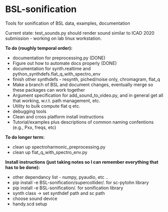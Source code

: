 # BSL-sonification
Tools for sonification of BSL data, examples, documentation

Current state:
	test_sounds.py should render sound similar to ICAD 2020 submission - working on lab linux workstation.


<b>To do (roughly temporal order):</b>
<ul>
	<li>documentation for preprocessing.py (DONE)</li>
	<li>Figure out how to automate docs properly (DONE) </li>
	<li> documentation for synth.realtime and python_synthdefs.flat_q_with_spectro_env </li>
	<li>finish other synthdefs - resynth, piched/noise only, chromagram, flat_q</li>
	<li>Make a branch of BSL and document changes, eventually merge so these packages can work together</li>
	<li>Argument specification for add_sound_to_video.py, and in general get all that working, w.r.t. path management, etc.</li>
	<li>Utility to bulk compute flat q etc.</li>
	<li>debugging tools</li>
	<li>Clean and cross platform install instructions</li>
	<li>Tutorial/examples plus descriptions of common naming confentions (e.g., Pxx, freqs, etc)</li>
</ul>


<b>To do longer term:</b>
<ul>
	<li>clean up spectroharmonic_preprocessing.py</li>
	<li>clean up flat_q_with_spectro_env.py</li>
</ul>



<b>Install  instructions (just taking notes so I can remember everything that has to be done):</b>
<ul>
	<li>other dependancy list - numpy, pyaudio, etc .. </li>
	<li>pip install -e BSL-sonification/supercollider/.  for sc-pytohn library</li>
	<li>pip install -e BSL-sonification/. for sonification library</li>
	<li>synth class -> set synthdef path and sc path</li>
	<li>choose sound device</li>
	<li>handy.scd setup</li>
</ul>